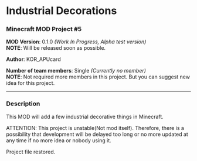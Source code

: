 # Industrial Decorations
### Minecraft MOD Project #5

**MOD Version**: 0.1.0 *(Work In Progress, Alpha test version)*   
**NOTE**: Will be released soon as possible.

**Author**: KOR_APUcard

**Number of team members**: Single *(Currently no member)*   
**NOTE**: Not required more members in this project. But you can suggest new idea for this project.

-----

### Description
This MOD will add a few industrial decorative things in Minecraft.

ATTENTION: This project is unstable(Not mod itself). Therefore, there is a possibility that development will be delayed too long or no more updated at any time if no more idea or nobody using it.

Project file restored.
